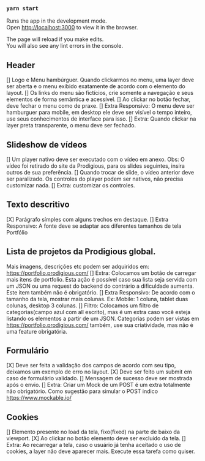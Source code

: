 ### `yarn start`

Runs the app in the development mode.<br />
Open [http://localhost:3000](http://localhost:3000) to view it in the browser.

The page will reload if you make edits.<br />
You will also see any lint errors in the console.

## Header

[] Logo e Menu hambúrguer. Quando clickarmos no menu, uma layer deve ser aberta e o menu exibido exatamente de acordo com o elemento do layout.
[] Os links do menu são fictícios, crie somente a navegação e seus elementos de forma semântica e acessível.
[] Ao clickar no botão fechar, deve fechar o menu como de praxe.
[] Extra Responsivo: O menu deve ser hamburguer para mobile, em desktop ele deve ser visível o tempo inteiro, use seus conhecimentos de interface para isso.
[] Extra: Quando clickar na layer preta transparente, o menu deve ser fechado.

## Slideshow de vídeos

[] Um player nativo deve ser executado com o vídeo em anexo. Obs: O vídeo foi retirado do site da Prodigious, para os slides seguintes, insira outros de sua preferência.
[] Quando trocar de slide, o vídeo anterior deve ser paralizado.
Os controles do player podem ser nativos, não precisa customizar nada.
[] Extra: customizar os controles.

## Texto descritivo

[X] Parágrafo símples com alguns trechos em destaque.
[] Extra Responsivo: A fonte deve se adaptar aos diferentes tamanhos de tela
Portfólio

## Lista de projetos da Prodigious global.

Mais imagens, descrições etc podem ser adquiridos em: https://portfolio.prodigious.com/
[] Extra: Colocamos um botão de carregar mais itens de portfolio. Esta ação é possível caso sua lista seja servida com um JSON ou uma request do backend do contrário a dificuldade aumenta. Este item também não é obrigatório.
[] Extra Responsivo: De acordo com o tamanho da tela, mostrar mais colunas. Ex: Mobile: 1 coluna, tablet duas colunas, desktop 3 colunas.
[] Filtro: Colocamos um filtro de categorias(campo azul com all escrito), mas é um extra caso você esteja listando os elementos a partir de um JSON. Categorias podem ser vistas em https://portfolio.prodigious.com/ também, use sua criatividade, mas não é uma feature obrigatória.

## Formulário

[X] Deve ser feita a validação dos campos de acordo com seu tipo, deixamos um exemplo de erro no layout.
[X] Deve ser feito um submit em caso de formulário validado.
[] Mensagem de sucesso deve ser mostrada após o envio.
[] Extra: Criar um Mock de um POST é um extra totalmente não obrigatório. Como sugestão para simular o POST indico https://www.mockable.io/

## Cookies

[] Elemento presente no load da tela, fixo(fixed) na parte de baixo da viewport.
[X] Ao clickar no botão elemento deve ser excluído da tela.
[] Extra: Ao recarregar a tela, caso o usuário já tenha aceitado o uso de cookies, a layer não deve aparecer mais. Execute essa tarefa como quiser.
